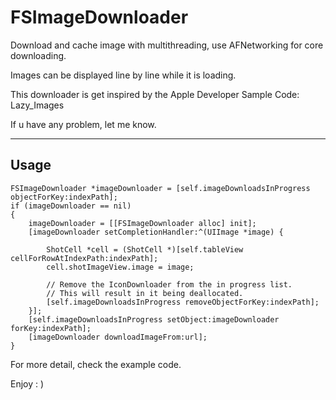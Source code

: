 FSImageDownloader
=================

Download and cache image with multithreading, use AFNetworking for core downloading.

Images can be displayed line by line while it is loading.

This downloader is get inspired by the Apple Developer Sample Code: Lazy_Images

If u have any problem, let me know.

---

## Usage

    FSImageDownloader *imageDownloader = [self.imageDownloadsInProgress objectForKey:indexPath];
    if (imageDownloader == nil)
    {
        imageDownloader = [[FSImageDownloader alloc] init];
        [imageDownloader setCompletionHandler:^(UIImage *image) {
            
            ShotCell *cell = (ShotCell *)[self.tableView cellForRowAtIndexPath:indexPath];
            cell.shotImageView.image = image;
            
            // Remove the IconDownloader from the in progress list.
            // This will result in it being deallocated.
            [self.imageDownloadsInProgress removeObjectForKey:indexPath];
        }];
        [self.imageDownloadsInProgress setObject:imageDownloader forKey:indexPath];
        [imageDownloader downloadImageFrom:url];
    }
    
    
For more detail, check the example code.

Enjoy : )